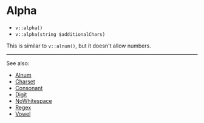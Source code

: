 # Alpha

- `v::alpha()`
- `v::alpha(string $additionalChars)`

This is similar to `v::alnum()`, but it doesn't allow numbers.

***
See also:

  * [Alnum](Alnum.md)
  * [Charset](Charset.md)
  * [Consonant](Consonant.md)
  * [Digit](Digit.md)
  * [NoWhitespace](NoWhitespace.md)
  * [Regex](Regex.md)
  * [Vowel](Vowel.md)
